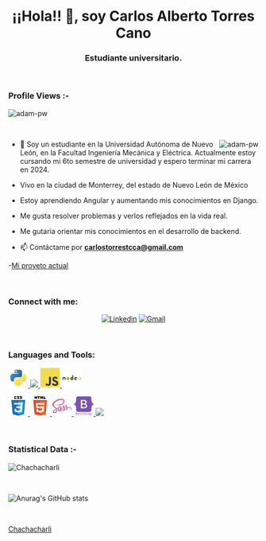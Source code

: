 <h1 align="center">¡¡Hola!! 👋, soy Carlos Alberto Torres Cano</h1>
<h3 align="center">Estudiante universitario.</h3>

<br>

<p align="right"> <h3>Profile Views :-</h3> <img src="https://komarev.com/ghpvc/?username=Chachacharli-pw&label=Profile%20views&color=0e75b6&style=flat"
    alt="adam-pw" /> 
  </p>

<br>

<p><img align="right" src="https://github.com/Adam-pw/Adam-pw/blob/main/animation_500_kxa883sd.gif" alt="adam-pw" /></p>


- 🌱 Soy un estudiante en la Universidad Autónoma de Nuevo León, en la Facultad Ingeniería Mecánica y Eléctrica. Actualmente estoy cursando mi 6to semestre de universidad y espero terminar mi carrera en 2024.

- Vivo en la ciudad de Monterrey, del estado de Nuevo León de México 

- Estoy aprendiendo Angular y aumentando mis conocimientos en Django.

- Me gusta resolver problemas y verlos reflejados en la vida real.

- Me gutaria orientar mis conocimientos en el desarrollo de backend.

- 📫 Contáctame por  **carlostorrestcca@gmail.com**

-<a href="https://www.bravobikes.cc/">Mi proyeto actual</a>


<br>

<h3 align="left">Connect with me:</h3>
<p align="center">
  <a href="https://www.linkedin.com/in/carlos-alberto-torres-cano"><img alt="Linkedin" title="Carlos Torres Linkedin" src="https://img.shields.io/badge/LinkedIn-0077B5?style=for-the-badge&logo=linkedin&logoColor=white"></a>
  <a href="carlostorrestcca@gmail.com"><img alt="Gmail" title="Carlos Torres Gmail" src="https://img.shields.io/badge/Gmail-D14836?style=for-the-badge&logo=gmail&logoColor=white"></a>
</p>

<br>

<h3 align="left">Languages and Tools:</h3>

<p align="left"> 
       <a href="https://www.python.org/" target="_blank" rel="noreferrer">
    <img src="https://raw.githubusercontent.com/devicons/devicon/master/icons/python/python-original.svg" alt="python"
   width="40" height="40" />  </a>
 <a href="https://www.djangoproject.com/">
 <img src="https://img.shields.io/badge/Django-092E20?style=for-the-badge&logo=django&logoColor=green" /> </a>
 <a  href="https://developer.mozilla.org/es/docs/Web/JavaScript">    
 <img
   src="https://raw.githubusercontent.com/devicons/devicon/master/icons/javascript/javascript-original.svg"
   alt="javascript" width="40" height="40" /> </a> <a href="https://kotlinlang.org" target="_blank" rel="noreferrer"></a>
<a href="https://nodejs.org/es/">
 <img
   src="https://raw.githubusercontent.com/devicons/devicon/master/icons/nodejs/nodejs-original-wordmark.svg"
   alt="nodejs" width="40" height="40" /> </a> 
   
 <a href="https://developer.mozilla.org/es/docs/Web/CSS"><img
   src="https://raw.githubusercontent.com/devicons/devicon/master/icons/css3/css3-original-wordmark.svg" alt="css3"
   width="40" height="40" /> </a> 
 <a href="https://developer.mozilla.org/es/docs/Web/HTML"><img
   src="https://raw.githubusercontent.com/devicons/devicon/master/icons/html5/html5-original-wordmark.svg"
   alt="html5" width="40" height="40" /> </a> 
 <a href="https://sass-lang.com/"><img
   src="https://raw.githubusercontent.com/devicons/devicon/master/icons/sass/sass-original.svg" alt="sass" width="40"
         height="40" /> </a>
 <a href="https://getbootstrap.com/docs/5.2/getting-started/introduction/"> 
     <img src="https://raw.githubusercontent.com/devicons/devicon/master/icons/bootstrap/bootstrap-plain-wordmark.svg"
   alt="bootstrap" width="40" height="40" /> </a> 
    <a href="https://www.adobe.com/mx/products/xd.html">
        <img src="https://img.shields.io/badge/Adobe%20XD-470137?style=for-the-badge&logo=Adobe%20XD&logoColor=#FF61F6" />   </a>
  
 </p>
<br>

<h3>Statistical Data :-</h3>
<p><img align="center"
    src="https://github-readme-stats.vercel.app/api/top-langs?username=Chachacharli&show_icons=true&locale=en&bg_color=0d1117&text_color=ffffff&layout=compact"
    alt="Chachacharli" 
    bg_color=#808080/></p>

<br>



![Anurag's GitHub stats](https://github-readme-stats.vercel.app/api?username=Chachacharli&show_icons=true&theme=radical)

<p align="left"> <a href="https://twitter.com/" target="blank"><img
      src="https://img.shields.io/twitter/follow/?logo=twitter&style=for-the-badge" alt="" /></a> </p>

[Chachacharli](https://github.com/Chachacharli)
